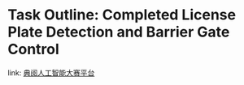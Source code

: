 # **Task Outline: Completed License Plate Detection and Barrier Gate Control**

link: [典阅人工智能大赛平台](http://aicontest.occupationedu.com/#/home)